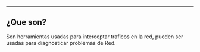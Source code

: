 
---
## ¿Que son?

Son herramientas usadas para interceptar traficos en la red, pueden ser usadas para diagnosticar problemas de Red.